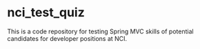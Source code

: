 # nci_test_quiz
This is a code repository for testing Spring MVC skills of potential candidates for developer positions at NCI.